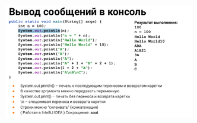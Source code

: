 ![](https://github.com/Extertom/Notebook_my/blob/036bff76fba926172fe030e0b4121c50e23eb8b1/images/sout.png)


